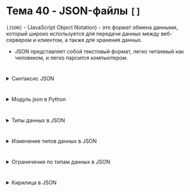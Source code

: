 # Тема 40 - JSON-файлы `[]`

`[JSON]` - (JavaScript Object Notation) - это формат обмена данными, который широко используется для передачи данных между веб-сервером и клиентом, а также для хранения данных.  
- JSON представляет собой текстовый формат, легко читаемый как человеком, и легко парсится компьютером.

#

<details>
  <summary>Синтаксис JSON</summary>

1. `[Объекты (Objects)]` - Объекты в JSON представляют собой неупорядоченные коллекции пар ключ-значение.

      - Ключи всегда должны быть строками и должны быть заключены в двойные кавычки.
      - Значениями могут быть: Строки (Strings), Числа (Numbers), Числа (Numbers), Массивы (Arrays), Null.
  
           - В строках могут быть любые символы, включая спецсимволы, но они должны быть заключены в двойные кавычки.
           - Числа Могут быть целыми или с плавающей точкой.
           - Логические значения Могут быть только true или false.
           - Массивы могут содержать любые значения JSON, включая другие массивы или объекты.
           - Значение null обозначает отсутствие значения.
#
2. `[Вложнность]` - JSON поддерживает вложенные объекты. При чём глубина вложенности может быть бесконечной.

```
{
  "ученик": {
    "имя": "Иван",
    "возраст": 10,
    "класс": {
      "название": "5А",
      "руководитель": "Петрова Н.В."
    }
  }
}

```
Здесь объект "ученик" содержит вложенный объект "класс", который в свою очередь содержит информацию о классе.  
#
3. `[Отступы, переносы и пробелы]` - в Json не обязательны, но улучшают читаемость кода. Например:
```
{"ключ1": "значение1", "ключ2": "значение2", "ключ3": "значение3"}
```
и
```
{
  "ключ1": "значение1",
  "ключ2": "значение2",
  "ключ3": "значение3"
}
```
Эквивалентны друг другу.  
Это означает, что JSON-данные в формате строки могут содержать пробелы и переносы строк для улучшения читаемости и оформления, но они не являются частью синтаксиса самого формата данных и не влияют на структуру JSON.
#

</details>

#

<details>
  <summary>Модуль json в Python</summary>

`[import json]` - json - модуль, предоставляющий функционал, для работы с данными в формате JSON.

   - Позволяет загружать JSON-данные из строк, файлов или URL-адресов и сохранять данные в формате JSON. 
   - Предоставляет методы для сериализации и десериализации объектов Python в JSON и обратно.
#
`[Сериализация]` - Процесс преобразование объекта Python в строку в формате JSON. 

   - Сериализация - это процесс преобразования объекта в последовательность байтов или в строку, которая может быть сохранена или передана по сети, и в дальнейшем восстановлена обратно в объект. Этот процесс позволяет сохранять состояние объекта или передавать его через сеть, чтобы другой процесс или приложение могло восстановить его позже.  
  
`[Десериализация]` - процесс преобразование строки в формате JSON обратно в объект Python.

   - Десериализация - это процесс обратного преобразования сериализованных данных (например, строки JSON или последовательности байтов) обратно в объекты, специфичные для языка программирования. То есть это процесс восстановления состояния объекта из его сериализованного представления.

#
### Функции модуля json

1. `[json.dumps(obj)]` - Функция, предназначена для сериализации (преобразования) объекта Python в строку в формате JSON. Название dumps означает "dump to string" (преобразовать в строку).

<details>
  <summary>Необязательные параметры</summary>

- `[json.dumps(obj, *, skipkeys=False, ensure_ascii=True, indent=None, separators=None, sort_keys=False]`

     - `[obj]` - Объект Python, который необходимо сериализовать в JSON-строку.
       
     - `[skipkeys]` - Опциональный параметр. Если True, то пропускает ключи, которые не могут быть сериализованы (например, ключи с типом данных не поддерживаемым JSON, такие как функции).
       
     - `[ensure_ascii]` - Опциональный параметр. Если True (по умолчанию), то все не-ASCII символы будут экранированы в виде escape-последовательностей. Если False, то не-ASCII символы будут выводиться как есть.
       
     - `[indent]` - Опциональный параметр. Управляет отступами в итоговой строке JSON. Если значение None (по умолчанию), то отступы отсутствуют. Если это число, то это количество пробелов, которое следует использовать для каждого уровня вложенности. Если это строка, то строка будет использоваться как отступ.
       
     - `[separators]` - Опциональный параметр. Позволяет настроить разделители между элементами JSON. По умолчанию равен (", ", ": ").
       
     - `[sort_keys]` - Опциональный параметр. Если True, то ключи в объекте JSON будут отсортированы перед сериализацией.
      
</details>

<details>
  <summary>Пример</summary>
  
```
import json

data = {"name": "John", "age": 30, "city": "New York"}
json_string = json.dumps(data, indent=4)
print(json_string)

Выведет:
{
    "name": "John",
    "age": 30,
    "city": "New York"
}

```
</details>

#

2.  - `[json.dump(obj, fp)]` - используется для сериализации объекта Python и записи его в файл в формате JSON.
      
         - `[obj]` - Объект Python, который необходимо сериализовать в JSON и записать в файл.ией.
         - `[fp]` - Файл, в который будет записана json-строка
         - Остальные параметры такие же, как и для функции json.dumps().
<details>
  <summary>Пример</summary>
  
```
import json

data = {"name": "John", "age": 30, "city": "New York"}

# Открываем файл для записи в режиме 'w'
with open('data.json', 'w') as f:
    json.dump(data, f)
```
Этот код сериализует словарь data в JSON-строку и записывает его в файл с именем data.json. Файл будет создан или перезаписан, если он уже существует.

</details>

#

3.  - `[json.loads(string)]` -  используется для десериализации (преобразования) строки JSON в объект Python. Название loads означает "load from string" (загрузить из строки).
  
<details>
  <summary>Необязательные параметры</summary>

  - Необязательные параметры полезны, когда когда вам нужно выполнить специальную обработку json-данных

- `[json.loads(string, *, cls=None, object_hook=None, parse_float=None, parse_int=None, parse_constant=None, object_pairs_hook=None]`

     - `[cls]` - Опциональный параметр. Используется для задания кастомного класса, который будет использоваться для создания объектов во время десериализации. По умолчанию значение None означает использование стандартных классов Python (например, dict для объектов JSON-объекта).  

     - `[object_hook]` - Опциональный параметр. позволяет указать функцию, которая будет вызываться для каждого объекта в формате JSON во время десериализации. Эта функция должна принимать словарь JSON-объекта в качестве аргумента и возвращать объект Python. По умолчанию значение None означает, что десериализация будет выполняться стандартным образом без каких-либо специальных преобразований.  

     - `[parse_float]` - Опциональный параметр. Позволяет указать функцию, которая будет вызываться для преобразования чисел с плавающей запятой из JSON-строки в Python. По умолчанию значение None означает, что числа с плавающей запятой будут преобразовываться стандартным образом.

     - `[parse_int]` - Опциональный параметр. Позволяет указать функцию, которая будет вызываться для преобразования целых чисел из JSON-строки в Python. По умолчанию значение None означает, что целые числа будут преобразовываться стандартным образом.
 
     - `[parse_constant]` - Опциональный параметр. Позволяет указать словарь, содержащий пары ключ-значение для замены констант JSON (например, Infinity, NaN, -Infinity). По умолчанию значение None означает, что константы JSON будут преобразовываться стандартным образом.

     - `[object_pairs_hook]` - Опциональный параметр. Позволяет указать функцию, которая будет вызываться для каждой пары ключ-значение в JSON-объекте во время десериализации. Эта функция должна принимать список кортежей (ключ, значение) в качестве аргумента и возвращать объект Python. По умолчанию значение None означает, что десериализация будет выполняться стандартным образом без каких-либо специальных преобразований.

</details>

<details>
  <summary>Пример</summary>
  
```
import json

json_data = '{"name": "John", "age": 30, "city": "New York"}'
python_data = json.loads(json_data)
print(python_data)
```
Этот код десериализует строку json_data, содержащую данные в формате JSON, и преобразует ее в объект Python. Результатом будет словарь, который затем выводится на экран.

</details>
   

#

4.  - `[json.load(fp)]` - используется для чтения данных из файла в формате JSON и преобразования их в объект Python.
  
    - `[fp]` - Объект файла, из которого нужно прочитать данные в формате JSON.
    - Остальные параметры такие же, как и для функции json.loads().
  
<details>
  <summary>Пример</summary>
  
```
import json

# Открываем файл для чтения
with open('data.json', 'r') as f:
    loaded_data = json.load(f)

print(loaded_data)
```
Этот код открывает файл data.json для чтения и загружает данные из него в объект Python. Результатом будет объект Python, соответствующий содержимому файла JSON. В данном случае, если файл data.json содержит JSON-объект, то в переменной loaded_data будет содержаться словарь, представляющий этот JSON-объект.

</details>

</details>

#

<details>
  <summary>Типы данных в JSON</summary>

- json автоматически определяет тип значения при десериализации. Такая автоматическая работа с типами данных выгодно отличает json от csv, при работе с которым таких автоматических преобразований нет.

```
import json

json_data = '''
{
   "name": "Russia",
   "phone_code": 7,
   "latitude": 60.0,
   "capital": "Moscow",
   "timezones": ["Anadyr", "Barnaul", "Moscow", "Kirov"],
   "translations": {
      "nl": "Rusland",
      "hr": "Rusija",
      "de": "Russland",
      "es": "Rusia",
      "fr": "Russie",
      "it": "Russia"
   }
}'''

data = json.loads(json_data)

print(type(data['name']))          # <class 'str'>
print(type(data['phone_code']))    # <class 'int'>
print(type(data['latitude']))      # <class 'float'>
print(type(data['timezones']))     # <class 'list'>
print(type(data['translations']))  # <class 'dict'>
```

</details>

#

<details>
  <summary>Изменение типов данных в JSON</summary>

- JSON: данные не всегда будут того же типа, что исходные данные в Python. Например, кортежи при записи в JSON превращаются в списки.
- Так происходит из-за того, что в JSON используются другие типы данных, и не для всех типов данных Python есть соответствия.  

Таблица конвертации типов данных Python в JSON:
```
Python	        JSON

dict	         object
list,tuple	   array
str	           string
int, float	   number
True	          true
False	         false
None          	null
```
#
Таблица конвертации JSON в типы данных Python:
```
JSON	           Python
   
object	          dict
array	            list
string           	 str
number (int)	     int
number (real)	    float
true	            True
false       	    False
null	            None
```

</details>

#

<details>
  <summary>Ограничения по типам данных в JSON</summary>

1. В формат JSON нельзя записать словарь, у которого ключи – кортежи.
2. Строки должны быть заключены в двойные кавычки. Одиночные кавычки не являются допустимыми для обозначения строк.
3. JSON поддерживает только числа с плавающей точкой (float) и целые числа (int). Однако они не могут быть бесконечными или неопределенными (например, Infinity, -Infinity, NaN).
4. В JSON допустимы только два булевых значения: true и false.
5. В JSON есть специальное значение null, которое означает отсутствие значения или пустоту. Оно чувствительно к регистру и должно быть написано строчными буквами.
6. В массивах допустимы значения любого типа данных JSON, но они должны быть разделены запятыми.
7. Ключи объектов должны быть строками, а значения могут быть любого типа данных JSON.  

8. Типы данных JSON: Строки (str), Числа (int, float), Булевы значения (True/False), Массивы (arrwys), Null.

</details>

#

<details>
  <summary>Кирилица в JSON</summary>



</details>
